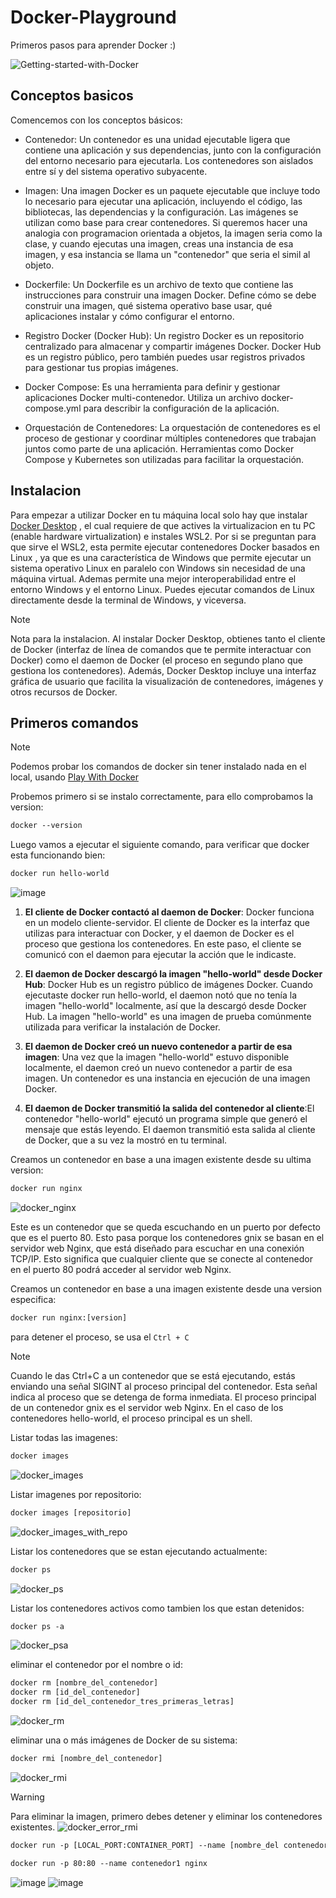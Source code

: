 # Docker-Playground
Primeros pasos para aprender Docker :)

![Getting-started-with-Docker](https://github.com/nakiviar/Docker-Playground/assets/54564415/040eec04-0a58-420a-b206-2446e2d5467d)


## Conceptos basicos

Comencemos con los conceptos básicos:

- Contenedor:
Un contenedor es una unidad ejecutable ligera que contiene una aplicación y sus dependencias, junto con la configuración del entorno necesario para ejecutarla. Los contenedores son aislados entre sí y del sistema operativo subyacente.

- Imagen: 
Una imagen Docker es un paquete ejecutable que incluye todo lo necesario para ejecutar una aplicación, incluyendo el código, las bibliotecas, las dependencias y la configuración. Las imágenes se utilizan como base para crear contenedores. Si queremos hacer una analogia con programacion orientada a objetos, la imagen seria como la clase, y cuando ejecutas una imagen, creas una instancia de esa imagen, y esa instancia se llama un "contenedor" que seria el simil al objeto.

- Dockerfile:
Un Dockerfile es un archivo de texto que contiene las instrucciones para construir una imagen Docker. Define cómo se debe construir una imagen, qué sistema operativo base usar, qué aplicaciones instalar y cómo configurar el entorno.

- Registro Docker (Docker Hub):
Un registro Docker es un repositorio centralizado para almacenar y compartir imágenes Docker. Docker Hub es un registro público, pero también puedes usar registros privados para gestionar tus propias imágenes.

- Docker Compose:
Es una herramienta para definir y gestionar aplicaciones Docker multi-contenedor. Utiliza un archivo docker-compose.yml para describir la configuración de la aplicación.

- Orquestación de Contenedores:
La orquestación de contenedores es el proceso de gestionar y coordinar múltiples contenedores que trabajan juntos como parte de una aplicación. Herramientas como Docker Compose y Kubernetes son utilizadas para facilitar la orquestación.

## Instalacion

Para empezar a utilizar Docker en tu máquina local solo hay que instalar [Docker Desktop](https://docs.docker.com/desktop/install/windows-install/) , el cual requiere de que actives la virtualizacion en tu PC (enable hardware virtualization) e instales WSL2. Por si se preguntan para que sirve el WSL2, esta permite ejecutar contenedores Docker basados en Linux , ya que es una característica de Windows que permite ejecutar un sistema operativo Linux en paralelo con Windows sin necesidad de una máquina virtual.
Ademas permite una mejor interoperabilidad entre el entorno Windows y el entorno Linux. Puedes ejecutar comandos de Linux directamente desde la terminal de Windows, y viceversa.

> [!NOTE]
> Nota para la instalacion. Al instalar Docker Desktop, obtienes tanto el cliente de Docker (interfaz de línea de comandos que te permite interactuar con Docker) como el daemon de Docker (el proceso en segundo plano que gestiona los contenedores). Además, Docker Desktop incluye una interfaz gráfica de usuario que facilita la visualización de contenedores, imágenes y otros recursos de Docker.

## Primeros comandos

> [!NOTE]
> Podemos probar los comandos de docker sin tener instalado nada en el local, usando [Play With Docker](https://labs.play-with-docker.com/)

Probemos primero si se instalo correctamente, para ello comprobamos la version:
```diff
docker --version
```
Luego vamos a ejecutar el siguiente comando, para verificar que docker esta funcionando bien:

```diff
docker run hello-world
```
![image](https://github.com/nakiviar/Docker-Playground/assets/54564415/007a1ff2-27fe-4ebb-b019-fa834b2975cc)


1. **El cliente de Docker contactó al daemon de Docker**: Docker funciona en un modelo cliente-servidor. El cliente de Docker es la interfaz que utilizas para interactuar con Docker, y el daemon de Docker es el proceso que gestiona los contenedores. En este paso, el cliente se comunicó con el daemon para ejecutar la acción que le indicaste.

2. **El daemon de Docker descargó la imagen "hello-world" desde Docker Hub**: Docker Hub es un registro público de imágenes Docker. Cuando ejecutaste docker run hello-world, el daemon notó que no tenía la imagen "hello-world" localmente, así que la descargó desde Docker Hub. La imagen "hello-world" es una imagen de prueba comúnmente utilizada para verificar la instalación de Docker.

3. **El daemon de Docker creó un nuevo contenedor a partir de esa imagen**: Una vez que la imagen "hello-world" estuvo disponible localmente, el daemon creó un nuevo contenedor a partir de esa imagen. Un contenedor es una instancia en ejecución de una imagen Docker.

4. **El daemon de Docker transmitió la salida del contenedor al cliente**:El contenedor "hello-world" ejecutó un programa simple que generó el mensaje que estás leyendo. El daemon transmitió esta salida al cliente de Docker, que a su vez la mostró en tu terminal.

Creamos un contenedor en base a una imagen existente desde su ultima version:
```diff
docker run nginx
```
![docker_nginx](https://github.com/nakiviar/Docker-Playground/assets/54564415/cc00e9e1-5135-4640-8321-bc14b263bd2b)

Este es un contenedor que se queda escuchando en un puerto por defecto que es el puerto 80. Esto pasa porque los contenedores gnix  se basan en el servidor web Nginx, que está diseñado para escuchar en una conexión TCP/IP. Esto significa que cualquier cliente que se conecte al contenedor en el puerto 80 podrá acceder al servidor web Nginx.

Creamos un contenedor en base a una imagen existente desde una version especifica:
```diff
docker run nginx:[version]
```
para detener el proceso, se usa el ```Ctrl + C```

> [!NOTE]
> Cuando le das Ctrl+C a un contenedor que se está ejecutando, estás enviando una señal SIGINT al proceso principal del contenedor. Esta señal indica al proceso que se detenga de forma inmediata.
> El proceso principal de un contenedor gnix es el servidor web Nginx. 
> En el caso de los contenedores hello-world, el proceso principal es un shell.


Listar todas las imagenes:
```diff
docker images
```
![docker_images](https://github.com/nakiviar/Docker-Playground/assets/54564415/4a34d50d-ee60-4f8b-aa5e-90982218408c)

Listar imagenes por repositorio:
```diff
docker images [repositorio]
```
![docker_images_with_repo](https://github.com/nakiviar/Docker-Playground/assets/54564415/a424cad0-1b05-41eb-b504-1226b5813fe7)

Listar los contenedores que se estan ejecutando actualmente:
```diff
docker ps
```
![docker_ps](https://github.com/nakiviar/Docker-Playground/assets/54564415/95134415-ec28-49f6-80f1-ba57b4a6ac31)

Listar los contenedores activos como tambien los que estan detenidos:
```diff
docker ps -a
```
![docker_psa](https://github.com/nakiviar/Docker-Playground/assets/54564415/68b825f6-2cc9-47dd-ac04-5d37c202f2fa)

eliminar el contenedor por el nombre o id:
 
```diff
docker rm [nombre_del_contenedor]
docker rm [id_del_contenedor]
docker rm [id_del_contenedor_tres_primeras_letras]
```
![docker_rm](https://github.com/nakiviar/Docker-Playground/assets/54564415/05344ac1-5492-4cf0-98f9-1004bc131cf0)

eliminar una o más imágenes de Docker de su sistema:

```diff
docker rmi [nombre_del_contenedor]
```
![docker_rmi](https://github.com/nakiviar/Docker-Playground/assets/54564415/683829e9-c03f-43fd-a04a-be6ef44d4cc0)

> [!WARNING]
> Para eliminar la imagen, primero debes detener y eliminar los contenedores existentes.
> ![docker_error_rmi](https://github.com/nakiviar/Docker-Playground/assets/54564415/fc10a925-5527-4753-b8eb-286e967beb4f)


```diff
docker run -p [LOCAL_PORT:CONTAINER_PORT] --name [nombre_del contenedor] [imagen]
```
```diff
docker run -p 80:80 --name contenedor1 nginx
```
![image](https://github.com/nakiviar/Docker-Playground/assets/54564415/dbc3c9d2-895b-476a-8214-16abb26c6a66)
![image](https://github.com/nakiviar/Docker-Playground/assets/54564415/e74684a2-eff7-474c-9dab-9fe2ddf0f31f)



